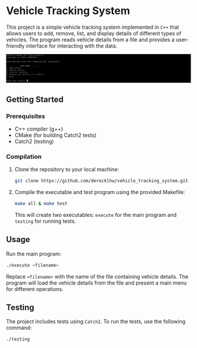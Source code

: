 # Vehicle Tracking System

This project is a simple vehicle tracking system implemented in `C++` that allows users to add, remove, list, and display details of different types of vehicles. The program reads vehicle details from a file and provides a user-friendly interface for interacting with the data.

![Main Menu](images/main_menu.png)

## Getting Started

### Prerequisites

- C++ compiler (g++)
- CMake (for building Catch2 tests)
- Catch2 (testing)

### Compilation

1. Clone the repository to your local machine:

   ```bash
   git clone https://github.com/derecklhw/vehicle_tracking_system.git
   ```

2. Compile the executable and test program using the provided Makefile:

   ```bash
   make all & make test
   ```

   This will create two executables: `execute` for the main program and `testing` for running tests.

## Usage

Run the main program:

```bash
./execute <filename>
```

Replace `<filename>` with the name of the file containing vehicle details. The program will load the vehicle details from the file and present a main menu for different operations.

## Testing

The project includes tests using `Catch2`. To run the tests, use the following command:

```bash
./testing
```

